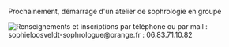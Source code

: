 Prochainement, démarrage d'un atelier de sophrologie en groupe 

![Renseignements et inscriptions par téléphone ou par mail : sophieloosveldt-sophrologue@orange.fr : 06.83.71.10.82](/img/annonce-atelier-douleurs-chroniques-janv.24-3-.png)
